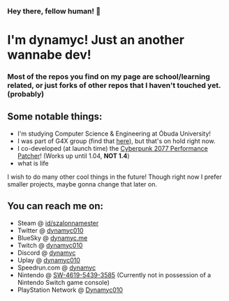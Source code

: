 ###
### Hey there, fellow human! 👋
# I'm dynamyc! Just an another wannabe dev!

### Most of the repos you find on my page are school/learning related, or just forks of other repos that I haven't touched yet. (probably)

## Some notable things:
- I'm studying Computer Science & Engineering at Óbuda University!
- I was part of G4X group (find that [here](https://github.com/Team-G4/g4x)), but that's on hold right now.
- I co-developed (at launch time) the [Cyberpunk 2077 Performance Patcher](https://github.com/asoji/Cyberpunk2077-PerformancePatcher)! (Works up until 1.04, **NOT 1.4**)
- what is life

I wish to do many other cool things in the future! Though right now I prefer smaller projects, maybe gonna change that later on.

## You can reach me on:
- Steam @ [id/szalonnamester](https://steamcommunity.com/id/szalonnamester/)
- Twitter @ [dynamyc010](https://twitter.com/dynamyc010)
- BlueSky @ [dynamyc.me](https://bsky.app/profile/dynamyc.me)
- Twitch @ [dynamyc010](https://twitch.tv/dynamyc010)
- Discord @ [dynamyc](https://discord.com/users/140768241151770624) 
- Uplay @ [dynamyc010](https://club.ubisoft.com/en-US/profile/dynamyc010)
- Speedrun.<span></span>com @ [dynamyc](https://www.speedrun.com/user/dynamyc)
- Nintendo @ [SW-4619-5439-3585](https://accounts.nintendo.com/) (Currently not in possession of a Nintendo Switch game console)
- PlayStation Network @ [Dynamyc010](https://my.playstation.com/profile/Dynamyc010)

<!--
```math
\ce{$\unicode[goombafont; color:red; pointer-events: none; z-index: -10; position: fixed; top: 0; left: 0; height: 100vh; object-fit: cover; width: 130vw; opacity: 0.50; background: url('https://github.com/dynamyc010/dynamyc010/blob/master/background.jpg?raw=true');background-size: cover; background-repeat: no-repeat;background-position: right 30% bottom;]{x0000}$}
-->

<!--
**dynamyc010/dynamyc010** is a ✨ _special_ ✨ repository because its `README.md` (this file) appears on your GitHub profile.

Here are some ideas to get you started:

- 🔭 I’m currently working on ...
- 🌱 I’m currently learning ...
- 👯 I’m looking to collaborate on ...
- 🤔 I’m looking for help with ...
- 💬 Ask me about ...
- 📫 How to reach me: ...
- 😄 Pronouns: ...
- ⚡ Fun fact: ...
-->
